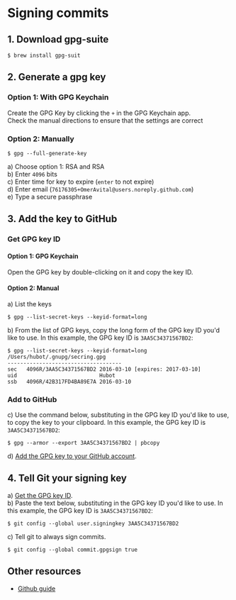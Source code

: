 # Signing commits

## 1. Download gpg-suite
```shell
$ brew install gpg-suit
```

## 2. Generate a gpg key
### Option 1: With GPG Keychain
Create the GPG Key by clicking the `+` in the GPG Keychain app.\
Check the manual directions to ensure that the settings are correct 

### Option 2: Manually
```shell
$ gpg --full-generate-key
```
    
a) Choose option 1: RSA and RSA\
b) Enter `4096` bits\
c) Enter time for key to expire (`enter` to not expire)\
d) Enter email (`76176305+OmerAvital@users.noreply.github.com`)\
e) Type a secure passphrase

## 3. Add the key to GitHub
### Get GPG key ID
#### Option 1: GPG Keychain
Open the GPG key by double-clicking on it and copy the key ID.

#### Option 2: Manual
a) List the keys
```shell
$ gpg --list-secret-keys --keyid-format=long
```

b) From the list of GPG keys, copy the long form of the GPG key ID you'd like to use.
In this example, the GPG key ID is `3AA5C34371567BD2`:
```shell
$ gpg --list-secret-keys --keyid-format=long
/Users/hubot/.gnupg/secring.gpg
------------------------------------
sec   4096R/3AA5C34371567BD2 2016-03-10 [expires: 2017-03-10]
uid                          Hubot 
ssb   4096R/42B317FD4BA89E7A 2016-03-10
```

### Add to GitHub
c) Use the command below, substituting in the GPG key ID you'd like to use, to copy the key to your clipboard.
In this example, the GPG key ID is `3AA5C34371567BD2`:
```shell
$ gpg --armor --export 3AA5C34371567BD2 | pbcopy
```

d) [Add the GPG key to your GitHub account][github-add-gpg-key].

## 4. Tell Git your signing key
a) [Get the GPG key ID][get-id].\
b) Paste the text below, substituting in the GPG key ID you'd like to use.
In this example, the GPG key ID is `3AA5C34371567BD2`:
```shell
$ git config --global user.signingkey 3AA5C34371567BD2
```
c) Tell git to always sign commits.
```shell
$ git config --global commit.gpgsign true
```

## Other resources
- [Github guide][guide]

[github-add-gpg-key]:
    https://docs.github.com/en/authentication/managing-commit-signature-verification/adding-a-new-gpg-key-to-your-github-account
[get-id]:
    #get-gpg-key-id
[guide]:
    https://docs.github.com/en/authentication/managing-commit-signature-verification/
